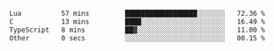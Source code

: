
<!--START_SECTION:waka-->

```txt
Lua          57 mins         ██████████████████░░░░░░░   72.36 %
C            13 mins         ████░░░░░░░░░░░░░░░░░░░░░   16.49 %
TypeScript   8 mins          ██▓░░░░░░░░░░░░░░░░░░░░░░   11.00 %
Other        0 secs          ░░░░░░░░░░░░░░░░░░░░░░░░░   00.15 %
```

<!--END_SECTION:waka-->
